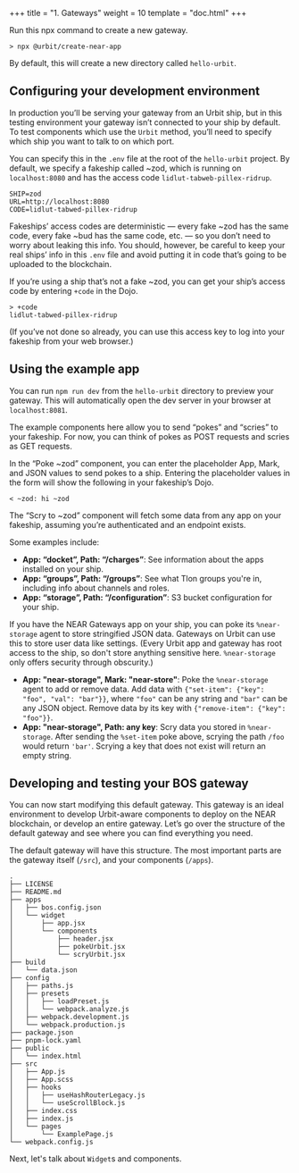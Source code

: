 +++
title = "1. Gateways"
weight = 10
template = "doc.html"
+++

Run this npx command to create a new gateway.

```
> npx @urbit/create-near-app
```

By default, this will create a new directory called `hello-urbit`.

## Configuring your development environment

In production you’ll be serving your gateway from an Urbit ship, but in this testing environment your gateway isn’t connected to your ship by default. To test components which use the `Urbit` method, you’ll need to specify which ship you want to talk to on which port.

You can specify this in the `.env` file at the root of the `hello-urbit` project. By default, we specify a fakeship called ~zod, which is running on `localhost:8080` and has the access code `lidlut-tabweb-pillex-ridrup`.

```
SHIP=zod
URL=http://localhost:8080
CODE=lidlut-tabwed-pillex-ridrup
```

Fakeships’ access codes are deterministic — every fake ~zod has the same code, every fake ~bud has the same code, etc. — so you don’t need to worry about leaking this info. You should, however, be careful to keep your real ships’ info in this `.env` file and avoid putting it in code that’s going to be uploaded to the blockchain.

If you’re using a ship that’s not a fake ~zod, you can get your ship’s access code by entering `+code` in the Dojo.

```
> +code
lidlut-tabwed-pillex-ridrup
```

(If you’ve not done so already, you can use this access key to log into your fakeship from your web browser.)

## Using the example app

You can run `npm run dev` from the `hello-urbit` directory to preview your gateway. This will automatically open the dev server in your browser at `localhost:8081`.

The example components here allow you to send “pokes” and “scries” to your fakeship. For now, you can think of pokes as POST requests and scries as GET requests.

In the “Poke ~zod” component, you can enter the placeholder App, Mark, and JSON values to send pokes to a ship. Entering the placeholder values in the form will show the following in your fakeship’s Dojo.

```
< ~zod: hi ~zod
```

The “Scry to ~zod” component will fetch some data from any app on your fakeship, assuming you’re authenticated and an endpoint exists.

Some examples include:
- **App: “docket”, Path: “/charges”**: See information about the apps installed on your ship.
- **App: “groups”, Path: “/groups”**: See what Tlon groups you're in, including info about channels and roles.
- **App: “storage”, Path: “/configuration”**: S3 bucket configuration for your ship.

If you have the NEAR Gateways app on your ship, you can poke its `%near-storage` agent to store stringified JSON data. Gateways on Urbit can use this to store user data like settings. (Every Urbit app and gateway has root access to the ship, so don't store anything sensitive here. `%near-storage` only offers security through obscurity.)
- **App: "near-storage", Mark: "near-store"**: Poke the `%near-storage` agent to add or remove data. Add data with `{"set-item": {"key": "foo", "val": "bar"}}`, where `"foo"` can be any string and `"bar"` can be any JSON object. Remove data by its key with `{"remove-item": {"key": "foo"}}`.
- **App: "near-storage", Path: any key**: Scry data you stored in `%near-storage`. After sending the `%set-item` poke above, scrying the path `/foo` would return `'bar'`. Scrying a key that does not exist will return an empty string.

## Developing and testing your BOS gateway

You can now start modifying this default gateway. This gateway is an ideal environment to develop Urbit-aware components to deploy on the NEAR blockchain, or develop an entire gateway. Let’s go over the structure of the default gateway and see where you can find everything you need.

The default gateway will have this structure. The most important parts are the gateway itself (`/src`), and your components (`/apps`).

```
.
├── LICENSE
├── README.md
├── apps
│   ├── bos.config.json
│   └── widget
│       ├── app.jsx
│       └── components
│           ├── header.jsx
│           ├── pokeUrbit.jsx
│           └── scryUrbit.jsx
├── build
│   └── data.json
├── config
│   ├── paths.js
│   ├── presets
│   │   ├── loadPreset.js
│   │   └── webpack.analyze.js
│   ├── webpack.development.js
│   └── webpack.production.js
├── package.json
├── pnpm-lock.yaml
├── public
│   └── index.html
├── src
│   ├── App.js
│   ├── App.scss
│   ├── hooks
│   │   ├── useHashRouterLegacy.js
│   │   └── useScrollBlock.js
│   ├── index.css
│   ├── index.js
│   └── pages
│       └── ExamplePage.js
└── webpack.config.js
```

Next, let's talk about `Widget`s and components.
